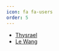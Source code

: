 ```yaml
---
icon: fa fa-users
order: 5
---
```


- [Thysrael](https://thysrael.github.io/)
- [Le Wang](https://larry0454.github.io/)